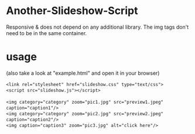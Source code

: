 # Another-Slideshow-Script
Responsive &amp; does not depend on any additional library. The img tags don't need to be in the same container.

# usage

(also take a look at "example.html" and open it in your browser)

    <link rel="stylesheet" href="slideshow.css" type="text/css">
    <script src="slideshow.js"></script>  
    
    <img category="category" zoom="pic1.jpg" src="preview1.jpeg" caption="caption1"/>
    <img category="category" zoom="pic2.jpg" src="preview2.jpeg" caption="caption2"/>
    <img caption="caption3" zoom="pic3.jpg" alt="click here"/>
